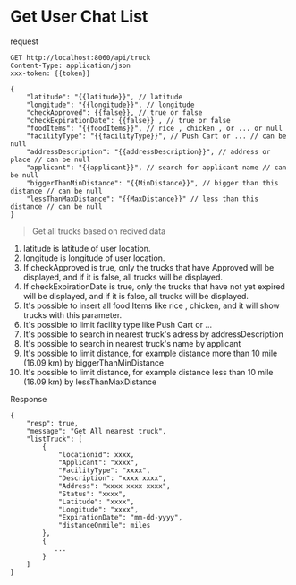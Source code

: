 # Get User Chat List

request

```http request
GET http://localhost:8060/api/truck
Content-Type: application/json
xxx-token: {{token}}

{
    "latitude": "{{latitude}}", // latitude
    "longitude": "{{longitude}}", // longitude
    "checkApproved": {{false}}, // true or false
    "checkExpirationDate": {{false}} , // true or false
    "foodItems": "{{foodItems}}", // rice , chicken , or ... or null
    "facilityType": "{{facilityType}}", // Push Cart or ... // can be null
    "addressDescription": "{{addressDescription}}", // address or place // can be null
    "applicant": "{{applicant}}", // search for applicant name // can be null
    "biggerThanMinDistance": "{{MinDistance}}", // bigger than this distance // can be null
    "lessThanMaxDistance": "{{MaxDistance}}" // less than this distance // can be null
}

```

> Get all trucks based on recived data

1. latitude is latitude of user location.
2. longitude is longitude of user location.
3. If checkApproved is true, only the trucks that have Approved will be displayed, and if it is false, all trucks will be displayed.
4. If checkExpirationDate is true, only the trucks that have not yet expired will be displayed, and if it is false, all trucks will be displayed.
5. It's possible to insert all food Items like rice , chicken, and it will show trucks with this parameter.
6. It's possible to limit facility type like Push Cart or ...
7. It's possible to search in nearest truck's adress by addressDescription
8. It's possible to search in nearest truck's name by applicant
9. It's possible to limit distance, for example distance more than 10 mile (16.09 km)  by biggerThanMinDistance
10. It's possible to limit distance, for example distance less than 10 mile (16.09 km) by lessThanMaxDistance

Response

```http request
{
    "resp": true,
    "message": "Get All nearest truck",
    "listTruck": [
        {
            "locationid": xxxx,
            "Applicant": "xxxx",
            "FacilityType": "xxxx",
            "Description": "xxxx xxxx",
            "Address": "xxxx xxxx xxxx",
            "Status": "xxxx",
            "Latitude": "xxxx",
            "Longitude": "xxxx",
            "ExpirationDate": "mm-dd-yyyy",
            "distanceOnmile": miles
        },
        {
           ... 
        }
    ]
}
```